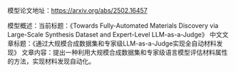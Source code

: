 模型论文地址：https://arxiv.org/abs/2502.16457

模型概述：当前标题：《Towards Fully-Automated Materials Discovery via Large-Scale Synthesis Dataset and Expert-Level LLM-as-a-Judge》
中文文章标题：《通过大规模合成数据集和专家级LLM-as-a-Judge实现全自动材料发现》
文章内容：提出一种利用大规模合成数据集和专家级语言模型评估材料属性的方法，实现材料发现自动化。
